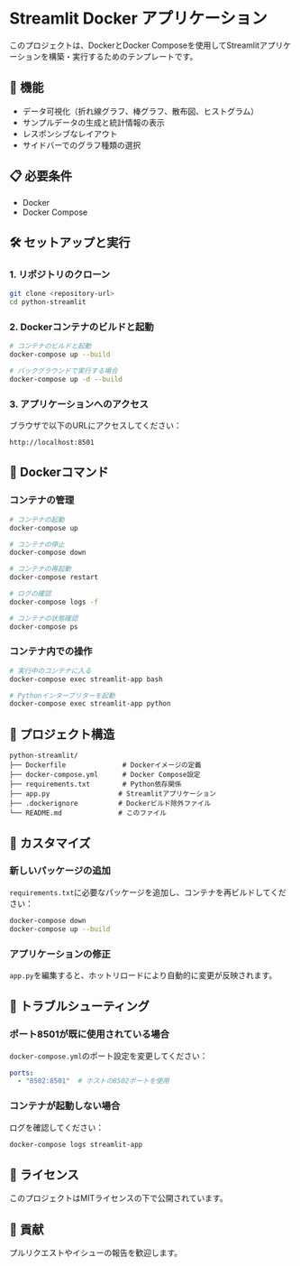 # Streamlit Docker アプリケーション

このプロジェクトは、DockerとDocker Composeを使用してStreamlitアプリケーションを構築・実行するためのテンプレートです。

## 🚀 機能

- データ可視化（折れ線グラフ、棒グラフ、散布図、ヒストグラム）
- サンプルデータの生成と統計情報の表示
- レスポンシブなレイアウト
- サイドバーでのグラフ種類の選択

## 📋 必要条件

- Docker
- Docker Compose

## 🛠️ セットアップと実行

### 1. リポジトリのクローン
```bash
git clone <repository-url>
cd python-streamlit
```

### 2. Dockerコンテナのビルドと起動
```bash
# コンテナのビルドと起動
docker-compose up --build

# バックグラウンドで実行する場合
docker-compose up -d --build
```

### 3. アプリケーションへのアクセス
ブラウザで以下のURLにアクセスしてください：
```
http://localhost:8501
```

## 🐳 Dockerコマンド

### コンテナの管理
```bash
# コンテナの起動
docker-compose up

# コンテナの停止
docker-compose down

# コンテナの再起動
docker-compose restart

# ログの確認
docker-compose logs -f

# コンテナの状態確認
docker-compose ps
```

### コンテナ内での操作
```bash
# 実行中のコンテナに入る
docker-compose exec streamlit-app bash

# Pythonインタープリターを起動
docker-compose exec streamlit-app python
```

## 📁 プロジェクト構造

```
python-streamlit/
├── Dockerfile              # Dockerイメージの定義
├── docker-compose.yml      # Docker Compose設定
├── requirements.txt        # Python依存関係
├── app.py                 # Streamlitアプリケーション
├── .dockerignore          # Dockerビルド除外ファイル
└── README.md              # このファイル
```

## 🔧 カスタマイズ

### 新しいパッケージの追加
`requirements.txt`に必要なパッケージを追加し、コンテナを再ビルドしてください：

```bash
docker-compose down
docker-compose up --build
```

### アプリケーションの修正
`app.py`を編集すると、ホットリロードにより自動的に変更が反映されます。

## 🚨 トラブルシューティング

### ポート8501が既に使用されている場合
`docker-compose.yml`のポート設定を変更してください：

```yaml
ports:
  - "8502:8501"  # ホストの8502ポートを使用
```

### コンテナが起動しない場合
ログを確認してください：

```bash
docker-compose logs streamlit-app
```

## 📝 ライセンス

このプロジェクトはMITライセンスの下で公開されています。

## 🤝 貢献

プルリクエストやイシューの報告を歓迎します。
